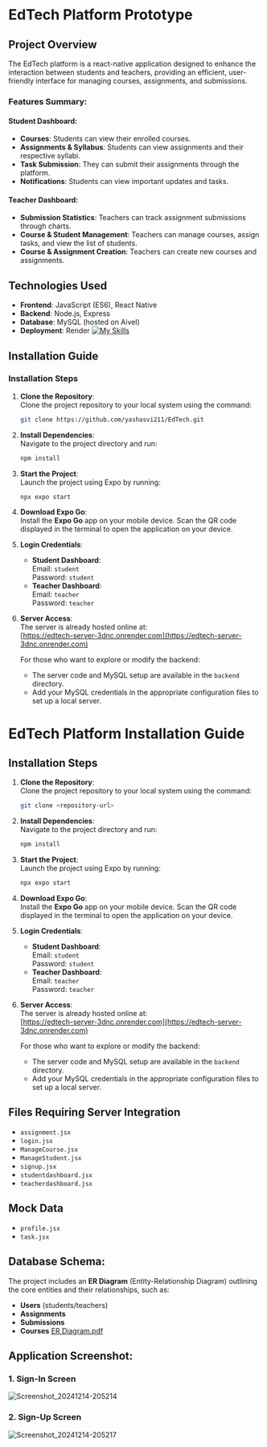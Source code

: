 # EdTech Platform Prototype

## Project Overview

The EdTech platform is a react-native application designed to enhance the interaction between students and teachers, providing an efficient, user-friendly interface for managing courses, assignments, and submissions.

### **Features Summary**:

#### **Student Dashboard**:

- **Courses**: Students can view their enrolled courses.
- **Assignments & Syllabus**: Students can view assignments and their respective syllabi.
- **Task Submission**: They can submit their assignments through the platform.
- **Notifications**: Students can view important updates and tasks.

#### **Teacher Dashboard**:

- **Submission Statistics**: Teachers can track assignment submissions through charts.
- **Course & Student Management**: Teachers can manage courses, assign tasks, and view the list of students.
- **Course & Assignment Creation**: Teachers can create new courses and assignments.

## Technologies Used

 - **Frontend**: JavaScript (ES6), React Native
- **Backend**: Node.js, Express
- **Database**: MySQL (hosted on Aivel)
- **Deployment**: Render
[![My Skills](https://skillicons.dev/icons?i=js,react,nodejs,express,mysql)](https://skillicons.dev)

## Installation Guide

### **Installation Steps**

1. **Clone the Repository**:  
   Clone the project repository to your local system using the command:
   ```bash
   git clone https://github.com/yashasvi211/EdTech.git
   ```

2. **Install Dependencies**:  
   Navigate to the project directory and run:
   ```bash
   npm install
   ```

3. **Start the Project**:  
   Launch the project using Expo by running:
   ```bash
   npx expo start
   ```

4. **Download Expo Go**:  
   Install the **Expo Go** app on your mobile device. Scan the QR code displayed in the terminal to open the application on your device.

5. **Login Credentials**:  
   - **Student Dashboard**:  
     Email: `student`  
     Password: `student`  
   - **Teacher Dashboard**:  
     Email: `teacher`  
     Password: `teacher`

6. **Server Access**:  
   The server is already hosted online at:  
   [https://edtech-server-3dnc.onrender.com](https://edtech-server-3dnc.onrender.com)  

   For those who want to explore or modify the backend:
   - The server code and MySQL setup are available in the `backend` directory.
   - Add your MySQL credentials in the appropriate configuration files to set up a local server.
# EdTech Platform Installation Guide

## **Installation Steps**

1. **Clone the Repository**:  
   Clone the project repository to your local system using the command:
   ```bash
   git clone <repository-url>
   ```

2. **Install Dependencies**:  
   Navigate to the project directory and run:
   ```bash
   npm install
   ```

3. **Start the Project**:  
   Launch the project using Expo by running:
   ```bash
   npx expo start
   ```

4. **Download Expo Go**:  
   Install the **Expo Go** app on your mobile device. Scan the QR code displayed in the terminal to open the application on your device.

5. **Login Credentials**:  
   - **Student Dashboard**:  
     Email: `student`  
     Password: `student`  
   - **Teacher Dashboard**:  
     Email: `teacher`  
     Password: `teacher`

6. **Server Access**:  
   The server is already hosted online at:  
   [https://edtech-server-3dnc.onrender.com](https://edtech-server-3dnc.onrender.com)  

   For those who want to explore or modify the backend:
   - The server code and MySQL setup are available in the `backend` directory.
   - Add your MySQL credentials in the appropriate configuration files to set up a local server.

## **Files Requiring Server Integration**

- `assignment.jsx`
- `login.jsx`
- `ManageCourse.jsx`
- `ManageStudent.jsx`
- `signup.jsx`
- `studentdashboard.jsx`
- `teacherdashboard.jsx`

## **Mock Data**

- `profile.jsx`
- `task.jsx`
## **Database Schema**:

The project includes an **ER Diagram** (Entity-Relationship Diagram) outlining the core entities and their relationships, such as:

- **Users** (students/teachers)
- **Assignments**
- **Submissions**
- **Courses**
[ER Diagram.pdf](https://github.com/user-attachments/files/18136480/ER.Diagram.pdf)

## Application Screenshot:
### 1. **Sign-In Screen**
![Screenshot_20241214-205214](https://github.com/user-attachments/assets/da5d7140-7fff-445f-a06e-925e2456e59c)

### 2. **Sign-Up Screen**
![Screenshot_20241214-205217](https://github.com/user-attachments/assets/52178458-a4c1-4ecc-a444-aecd8cc0fa2d)

 

 

